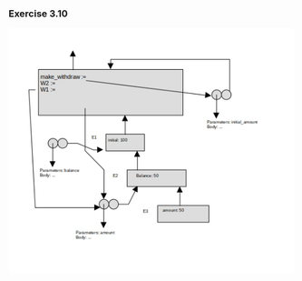 ### Exercise 3.10
![environment](https://github.com/jonathantorres/bookshelf/blob/master/sicp-js/img/3.10.jpg)
